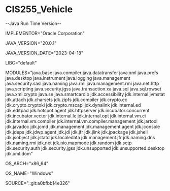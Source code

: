 # CIS255_Vehicle

--Java Run Time Version--

IMPLEMENTOR="Oracle Corporation"

JAVA_VERSION="20.0.1"

JAVA_VERSION_DATE="2023-04-18"

LIBC="default"

MODULES="java.base java.compiler java.datatransfer java.xml java.prefs java.desktop java.instrument java.logging java.management java.security.sasl java.naming java.rmi java.management.rmi java.net.http java.scripting java.security.jgss java.transaction.xa java.sql java.sql.rowset java.xml.crypto java.se java.smartcardio jdk.accessibility jdk.internal.jvmstat jdk.attach jdk.charsets jdk.zipfs jdk.compiler jdk.crypto.ec jdk.crypto.cryptoki jdk.crypto.mscapi jdk.dynalink jdk.internal.ed jdk.editpad jdk.hotspot.agent jdk.httpserver jdk.incubator.concurrent jdk.incubator.vector jdk.internal.le jdk.internal.opt jdk.internal.vm.ci jdk.internal.vm.compiler jdk.internal.vm.compiler.management jdk.jartool jdk.javadoc jdk.jcmd jdk.management jdk.management.agent jdk.jconsole jdk.jdeps jdk.jdwp.agent jdk.jdi jdk.jfr jdk.jlink jdk.jpackage jdk.jshell jdk.jsobject jdk.jstatd jdk.localedata jdk.management.jfr jdk.naming.dns jdk.naming.rmi jdk.net jdk.nio.mapmode jdk.random jdk.sctp jdk.security.auth jdk.security.jgss jdk.unsupported jdk.unsupported.desktop jdk.xml.dom"

OS_ARCH="x86_64"

OS_NAME="Windows"

SOURCE=".:git:a0bfbb14e326"

